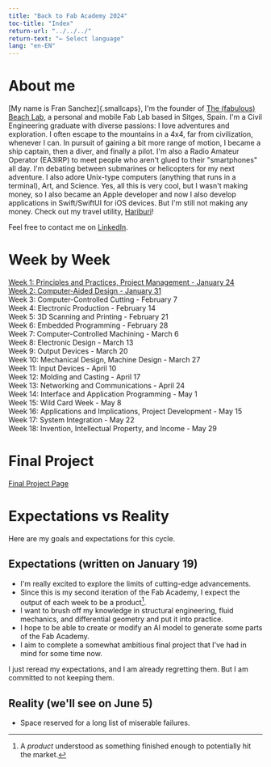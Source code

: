 ```yaml
---
title: "Back to Fab Academy 2024"
toc-title: "Index"
return-url: "../../../"
return-text: "← Select language"
lang: "en-EN"
---
```

# About me
[My name is Fran Sanchez]{.smallcaps}, I'm the founder of [The (fabulous) Beach Lab](http://beachlab.org), a personal and mobile Fab Lab based in Sitges, Spain. I'm a Civil Engineering graduate with diverse passions: I love adventures and exploration. I often escape to the mountains in a 4x4, far from civilization, whenever I can. In pursuit of gaining a bit more range of motion, I became a ship captain, then a diver, and finally a pilot. I'm also a Radio Amateur Operator (EA3IRP) to meet people who aren't glued to their "smartphones" all day. I'm debating between submarines or helicopters for my next adventure. I also adore Unix-type computers (anything that runs in a terminal), Art, and Science. Yes, all this is very cool, but I wasn't making money, so I also became an Apple developer and now I also develop applications in Swift/SwiftUI for iOS devices. But I'm still not making any money. Check out my travel utility, [Hariburi](https://apps.apple.com/us/app/hariburi/id1599749190)!

Feel free to contact me on [LinkedIn](https://www.linkedin.com/in/fsancheza/).



# Week by Week
[Week 1: Principles and Practices, Project Management - January 24](w01.md)  
[Week 2: Computer-Aided Design - January 31](w02.md)   
Week 3: Computer-Controlled Cutting - February 7    
Week 4: Electronic Production - February 14    
Week 5: 3D Scanning and Printing - February 21    
Week 6: Embedded Programming - February 28    
Week 7: Computer-Controlled Machining - March 6    
Week 8: Electronic Design - March 13    
Week 9: Output Devices - March 20    
Week 10: Mechanical Design, Machine Design - March 27    
Week 11: Input Devices - April 10    
Week 12: Molding and Casting - April 17    
Week 13: Networking and Communications - April 24    
Week 14: Interface and Application Programming - May 1    
Week 15: Wild Card Week - May 8    
Week 16: Applications and Implications, Project Development - May 15    
Week 17: System Integration - May 22    
Week 18: Invention, Intellectual Property, and Income - May 29  

# Final Project
[Final Project Page](final.md)

# Expectations vs Reality

Here are my goals and expectations for this cycle.

## Expectations (written on January 19)

- I'm really excited to explore the limits of cutting-edge advancements.
- Since this is my second iteration of the Fab Academy, I expect the output of each week to be a product[^901].
- I want to brush off my knowledge in structural engineering, fluid mechanics, and differential geometry and put it into practice.
- I hope to be able to create or modify an AI model to generate some parts of the Fab Academy.
- I aim to complete a somewhat ambitious final project that I've had in mind for some time now.

I just reread my expectations, and I am already regretting them. But I am committed to not keeping them.

[^901]: A *product* understood as something finished enough to potentially hit the market.

## Reality (we'll see on June 5)

- Space reserved for a long list of miserable failures.

